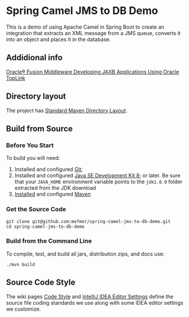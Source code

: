 # Spring Camel JMS to DB Demo
This is a demo of using Apache Camel in Spring Boot to create an integration that extracts an XML message from 
a JMS queue, converts it into an object and places it in the database.

## Addidional info
[Oracle® Fusion Middleware Developing JAXB Applications Using Oracle TopLink](https://docs.oracle.com/middleware/1212/toplink/TLJAX/toc.htm)

## Directory layout
The project has [Standard Maven Directory Layout](https://maven.apache.org/guides/introduction/introduction-to-the-standard-directory-layout.html).

## Build from Source

### Before You Start
To build you will need:
1) Installed and configured [Git](https://help.github.com/en/github/getting-started-with-github/set-up-git);
2) Installed and configured [Java SE Development Kit 8](https://www.oracle.com/technetwork/java/javase/downloads/index.html); 
or later. Be sure that your ```JAVA_HOME``` environment variable points to 
the ```jdk1.8.0``` folder extracted from the JDK download
3) [Installed](https://maven.apache.org/install.html) and configured [Maven](https://maven.apache.org/download.cgi)

### Get the Source Code
```shell script
git clone git@github.com:mefmor/spring-camel-jms-to-db-demo.git
cd spring-camel-jms-to-db-demo
```

### Build from the Command Line
To compile, test, and build all jars, distribution zips, and docs use:
```shell script
./mvn build
```

## Source Code Style
The wiki pages [Code Style](https://github.com/spring-projects/spring-framework/wiki/Code-Style) 
and [IntelliJ IDEA Editor Settings](https://github.com/spring-projects/spring-framework/wiki/IntelliJ-IDEA-Editor-Settings) 
define the source file coding standards we use along with some IDEA editor settings we customize.

